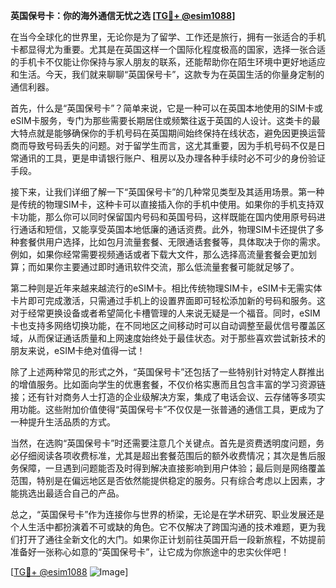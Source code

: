 **英国保号卡：你的海外通信无忧之选 [[TG💪+ @esim1088](https://t.me/s/esim1088)]**

在当今全球化的世界里，无论你是为了留学、工作还是旅行，拥有一张适合的手机卡都显得尤为重要。尤其是在英国这样一个国际化程度极高的国家，选择一张合适的手机卡不仅能让你保持与家人朋友的联系，还能帮助你在陌生环境中更好地适应和生活。今天，我们就来聊聊“英国保号卡”，这款专为在英国生活的你量身定制的通信利器。

首先，什么是“英国保号卡”？简单来说，它是一种可以在英国本地使用的SIM卡或eSIM卡服务，专门为那些需要长期居住或频繁往返于英国的人设计。这类卡的最大特点就是能够确保你的手机号码在英国期间始终保持在线状态，避免因更换运营商而导致号码丢失的问题。对于留学生而言，这尤其重要，因为手机号码不仅是日常通讯的工具，更是申请银行账户、租房以及办理各种手续时必不可少的身份验证手段。

接下来，让我们详细了解一下“英国保号卡”的几种常见类型及其适用场景。第一种是传统的物理SIM卡，这种卡可以直接插入你的手机中使用。如果你的手机支持双卡功能，那么你可以同时保留国内号码和英国号码，这样既能在国内使用原号码进行通话和短信，又能享受英国本地低廉的通话资费。此外，物理SIM卡还提供了多种套餐供用户选择，比如包月流量套餐、无限通话套餐等，具体取决于你的需求。例如，如果你经常需要视频通话或者下载大文件，那么选择高流量套餐会更加划算；而如果你主要通过即时通讯软件交流，那么低流量套餐可能就足够了。

第二种则是近年来越来越流行的eSIM卡。相比传统物理SIM卡，eSIM卡无需实体卡片即可完成激活，只需通过手机上的设置界面即可轻松添加新的号码和服务。这对于经常更换设备或者希望简化卡槽管理的人来说无疑是一个福音。同时，eSIM卡也支持多网络切换功能，在不同地区之间移动时可以自动调整至最优信号覆盖区域，从而保证通话质量和上网速度始终处于最佳状态。对于那些喜欢尝试新技术的朋友来说，eSIM卡绝对值得一试！

除了上述两种常见的形式之外，“英国保号卡”还包括了一些特别针对特定人群推出的增值服务。比如面向学生的优惠套餐，不仅价格实惠而且包含丰富的学习资源链接；还有针对商务人士打造的企业级解决方案，集成了电话会议、云存储等多项实用功能。这些附加价值使得“英国保号卡”不仅仅是一张普通的通信工具，更成为了一种提升生活品质的方式。

当然，在选购“英国保号卡”时还需要注意几个关键点。首先是资费透明度问题，务必仔细阅读各项收费标准，尤其是超出套餐范围后的额外收费情况；其次是售后服务保障，一旦遇到问题能否及时得到解决直接影响到用户体验；最后则是网络覆盖范围，特别是在偏远地区是否依然能提供稳定的服务。只有综合考虑以上因素，才能挑选出最适合自己的产品。

总之，“英国保号卡”作为连接你与世界的桥梁，无论是在学术研究、职业发展还是个人生活中都扮演着不可或缺的角色。它不仅解决了跨国沟通的技术难题，更为我们打开了通往全新文化的大门。如果你正计划前往英国开启一段新旅程，不妨提前准备好一张称心如意的“英国保号卡”，让它成为你旅途中的忠实伙伴吧！

[[TG💪+ @esim1088](https://t.me/s/esim1088) ![Image](https://i.postimg.cc/4NQfJmqS/Snipaste-2025-05-13-00-14-12.png)]